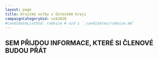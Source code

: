 ```yaml
---
layout: page
title: Krajské volby v Ústeckém kraji
campaignCategoryUid: usk2020
#candidateListUid: radnice # uid z `_candidates/radnice.md`
---
```


## SEM PŘIJDOU INFORMACE, KTERÉ SI ČLENOVÉ BUDOU PŘÁT

